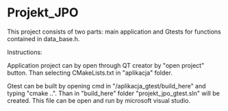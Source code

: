 # Projekt_JPO

This project consists of two parts: main application and Gtests for functions contained in data_base.h.

Instructions:

Application project can by open through QT creator by "open project" button. Than selecting CMakeLists.txt in "aplikacja" folder.

Gtest can be built by opening cmd in "/aplikacja_gtest/build_here" and typing "cmake ..". Than in "build_here" folder "projekt_jpo_gtest.sln" will be created.
This file can be open and run by microsoft visual studio.
